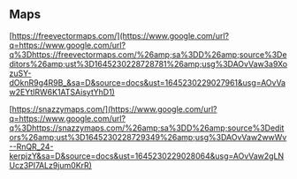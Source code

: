 ## Maps

[https://freevectormaps.com/](https://www.google.com/url?q=https://www.google.com/url?q%3Dhttps://freevectormaps.com/%26amp;sa%3DD%26amp;source%3Deditors%26amp;ust%3D1645230228728781%26amp;usg%3DAOvVaw3a9XozuSY-dOknR9g4R9B_&sa=D&source=docs&ust=1645230229027961&usg=AOvVaw2EYtIRW6K1ATSAisytYhD1)

[https://snazzymaps.com/](https://www.google.com/url?q=https://www.google.com/url?q%3Dhttps://snazzymaps.com/%26amp;sa%3DD%26amp;source%3Deditors%26amp;ust%3D1645230228729349%26amp;usg%3DAOvVaw2wwWv--RnQR_24-kerpjzY&sa=D&source=docs&ust=1645230229028064&usg=AOvVaw2gLNUcz3PI7ALz9jum0KrR)